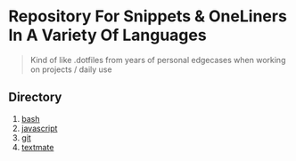 # Repository For Snippets & OneLiners In A Variety Of Languages #
 > Kind of like .dotfiles from years of personal edgecases when working on projects / daily use

## Directory ##

1. [bash](/bash/README.md)
1. [javascript](/javascript/README.md)
1. [git](/git/README.md)
1. [textmate](/textmate/README.md)

